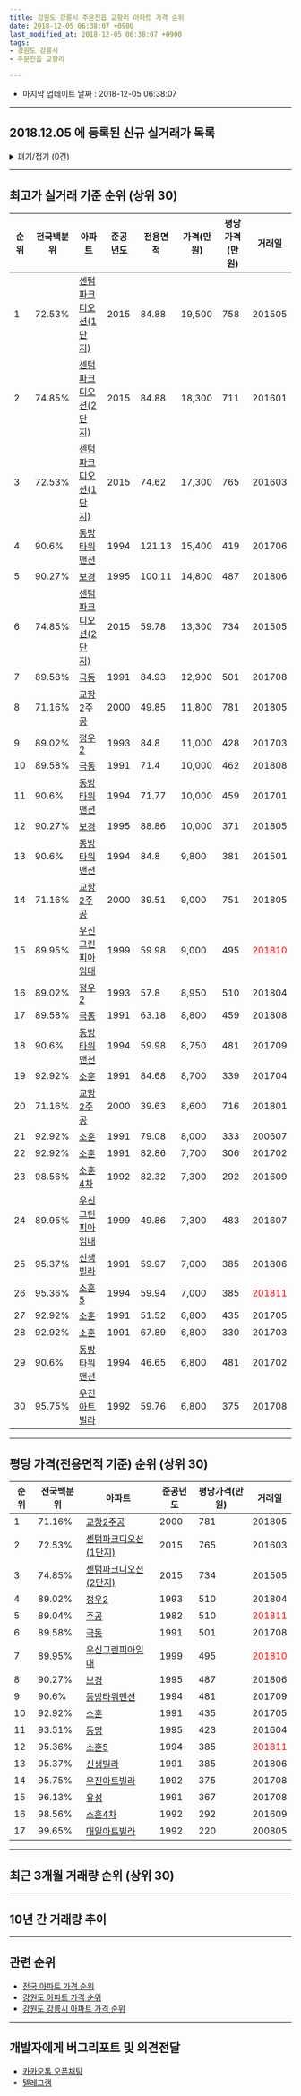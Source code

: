 ```yaml
---
title: 강원도 강릉시 주문진읍 교항리 아파트 가격 순위
date: 2018-12-05 06:38:07 +0900
last_modified_at: 2018-12-05 06:38:07 +0900
tags:
- 강원도 강릉시
- 주문진읍 교항리

---
```


* 마지막 업데이트 날짜 : 2018-12-05 06:38:07

---

## 2018.12.05 에 등록된 신규 실거래가 목록

<details>
<summary>펴기/접기 (0건)</summary>
<div markdown="1">

|아파트|전국백분위|준공년도|전용면적|가격(만원)|평당가격(만원)|거래일|
|---|---|---|---|---|---|---|
|없음|||||||


</div>
</details>

---

## 최고가 실거래 기준 순위 (상위 30)


|순위|전국백분위|아파트|준공년도|전용면적|가격(만원)|평당가격(만원)|거래일|
|---|---|---|---|---|---|---|---|
|1|72.53%|[센텀파크디오션(1단지)](https://search.naver.com/search.naver?query=%EA%B0%95%EC%9B%90%EB%8F%84+%EA%B0%95%EB%A6%89%EC%8B%9C+%EC%A3%BC%EB%AC%B8%EC%A7%84%EC%9D%8D+%EA%B5%90%ED%95%AD%EB%A6%AC+%EC%84%BC%ED%85%80%ED%8C%8C%ED%81%AC%EB%94%94%EC%98%A4%EC%85%98%281%EB%8B%A8%EC%A7%80%29)|2015|84.88|19,500|758|201505|
|2|74.85%|[센텀파크디오션(2단지)](https://search.naver.com/search.naver?query=%EA%B0%95%EC%9B%90%EB%8F%84+%EA%B0%95%EB%A6%89%EC%8B%9C+%EC%A3%BC%EB%AC%B8%EC%A7%84%EC%9D%8D+%EA%B5%90%ED%95%AD%EB%A6%AC+%EC%84%BC%ED%85%80%ED%8C%8C%ED%81%AC%EB%94%94%EC%98%A4%EC%85%98%282%EB%8B%A8%EC%A7%80%29)|2015|84.88|18,300|711|201601|
|3|72.53%|[센텀파크디오션(1단지)](https://search.naver.com/search.naver?query=%EA%B0%95%EC%9B%90%EB%8F%84+%EA%B0%95%EB%A6%89%EC%8B%9C+%EC%A3%BC%EB%AC%B8%EC%A7%84%EC%9D%8D+%EA%B5%90%ED%95%AD%EB%A6%AC+%EC%84%BC%ED%85%80%ED%8C%8C%ED%81%AC%EB%94%94%EC%98%A4%EC%85%98%281%EB%8B%A8%EC%A7%80%29)|2015|74.62|17,300|765|201603|
|4|90.6%|[동방타워맨션](https://search.naver.com/search.naver?query=%EA%B0%95%EC%9B%90%EB%8F%84+%EA%B0%95%EB%A6%89%EC%8B%9C+%EC%A3%BC%EB%AC%B8%EC%A7%84%EC%9D%8D+%EA%B5%90%ED%95%AD%EB%A6%AC+%EB%8F%99%EB%B0%A9%ED%83%80%EC%9B%8C%EB%A7%A8%EC%85%98)|1994|121.13|15,400|419|201706|
|5|90.27%|[보경](https://search.naver.com/search.naver?query=%EA%B0%95%EC%9B%90%EB%8F%84+%EA%B0%95%EB%A6%89%EC%8B%9C+%EC%A3%BC%EB%AC%B8%EC%A7%84%EC%9D%8D+%EA%B5%90%ED%95%AD%EB%A6%AC+%EB%B3%B4%EA%B2%BD)|1995|100.11|14,800|487|201806|
|6|74.85%|[센텀파크디오션(2단지)](https://search.naver.com/search.naver?query=%EA%B0%95%EC%9B%90%EB%8F%84+%EA%B0%95%EB%A6%89%EC%8B%9C+%EC%A3%BC%EB%AC%B8%EC%A7%84%EC%9D%8D+%EA%B5%90%ED%95%AD%EB%A6%AC+%EC%84%BC%ED%85%80%ED%8C%8C%ED%81%AC%EB%94%94%EC%98%A4%EC%85%98%282%EB%8B%A8%EC%A7%80%29)|2015|59.78|13,300|734|201505|
|7|89.58%|[극동](https://search.naver.com/search.naver?query=%EA%B0%95%EC%9B%90%EB%8F%84+%EA%B0%95%EB%A6%89%EC%8B%9C+%EC%A3%BC%EB%AC%B8%EC%A7%84%EC%9D%8D+%EA%B5%90%ED%95%AD%EB%A6%AC+%EA%B7%B9%EB%8F%99)|1991|84.93|12,900|501|201708|
|8|71.16%|[교항2주공](https://search.naver.com/search.naver?query=%EA%B0%95%EC%9B%90%EB%8F%84+%EA%B0%95%EB%A6%89%EC%8B%9C+%EC%A3%BC%EB%AC%B8%EC%A7%84%EC%9D%8D+%EA%B5%90%ED%95%AD%EB%A6%AC+%EA%B5%90%ED%95%AD2%EC%A3%BC%EA%B3%B5)|2000|49.85|11,800|781|201805|
|9|89.02%|[정우2](https://search.naver.com/search.naver?query=%EA%B0%95%EC%9B%90%EB%8F%84+%EA%B0%95%EB%A6%89%EC%8B%9C+%EC%A3%BC%EB%AC%B8%EC%A7%84%EC%9D%8D+%EA%B5%90%ED%95%AD%EB%A6%AC+%EC%A0%95%EC%9A%B02)|1993|84.8|11,000|428|201703|
|10|89.58%|[극동](https://search.naver.com/search.naver?query=%EA%B0%95%EC%9B%90%EB%8F%84+%EA%B0%95%EB%A6%89%EC%8B%9C+%EC%A3%BC%EB%AC%B8%EC%A7%84%EC%9D%8D+%EA%B5%90%ED%95%AD%EB%A6%AC+%EA%B7%B9%EB%8F%99)|1991|71.4|10,000|462|201808|
|11|90.6%|[동방타워맨션](https://search.naver.com/search.naver?query=%EA%B0%95%EC%9B%90%EB%8F%84+%EA%B0%95%EB%A6%89%EC%8B%9C+%EC%A3%BC%EB%AC%B8%EC%A7%84%EC%9D%8D+%EA%B5%90%ED%95%AD%EB%A6%AC+%EB%8F%99%EB%B0%A9%ED%83%80%EC%9B%8C%EB%A7%A8%EC%85%98)|1994|71.77|10,000|459|201701|
|12|90.27%|[보경](https://search.naver.com/search.naver?query=%EA%B0%95%EC%9B%90%EB%8F%84+%EA%B0%95%EB%A6%89%EC%8B%9C+%EC%A3%BC%EB%AC%B8%EC%A7%84%EC%9D%8D+%EA%B5%90%ED%95%AD%EB%A6%AC+%EB%B3%B4%EA%B2%BD)|1995|88.86|10,000|371|201805|
|13|90.6%|[동방타워맨션](https://search.naver.com/search.naver?query=%EA%B0%95%EC%9B%90%EB%8F%84+%EA%B0%95%EB%A6%89%EC%8B%9C+%EC%A3%BC%EB%AC%B8%EC%A7%84%EC%9D%8D+%EA%B5%90%ED%95%AD%EB%A6%AC+%EB%8F%99%EB%B0%A9%ED%83%80%EC%9B%8C%EB%A7%A8%EC%85%98)|1994|84.8|9,800|381|201501|
|14|71.16%|[교항2주공](https://search.naver.com/search.naver?query=%EA%B0%95%EC%9B%90%EB%8F%84+%EA%B0%95%EB%A6%89%EC%8B%9C+%EC%A3%BC%EB%AC%B8%EC%A7%84%EC%9D%8D+%EA%B5%90%ED%95%AD%EB%A6%AC+%EA%B5%90%ED%95%AD2%EC%A3%BC%EA%B3%B5)|2000|39.51|9,000|751|201805|
|15|89.95%|[우신그린피아임대](https://search.naver.com/search.naver?query=%EA%B0%95%EC%9B%90%EB%8F%84+%EA%B0%95%EB%A6%89%EC%8B%9C+%EC%A3%BC%EB%AC%B8%EC%A7%84%EC%9D%8D+%EA%B5%90%ED%95%AD%EB%A6%AC+%EC%9A%B0%EC%8B%A0%EA%B7%B8%EB%A6%B0%ED%94%BC%EC%95%84%EC%9E%84%EB%8C%80)|1999|59.98|9,000|495|<span style="color:red">201810</span>|
|16|89.02%|[정우2](https://search.naver.com/search.naver?query=%EA%B0%95%EC%9B%90%EB%8F%84+%EA%B0%95%EB%A6%89%EC%8B%9C+%EC%A3%BC%EB%AC%B8%EC%A7%84%EC%9D%8D+%EA%B5%90%ED%95%AD%EB%A6%AC+%EC%A0%95%EC%9A%B02)|1993|57.8|8,950|510|201804|
|17|89.58%|[극동](https://search.naver.com/search.naver?query=%EA%B0%95%EC%9B%90%EB%8F%84+%EA%B0%95%EB%A6%89%EC%8B%9C+%EC%A3%BC%EB%AC%B8%EC%A7%84%EC%9D%8D+%EA%B5%90%ED%95%AD%EB%A6%AC+%EA%B7%B9%EB%8F%99)|1991|63.18|8,800|459|201808|
|18|90.6%|[동방타워맨션](https://search.naver.com/search.naver?query=%EA%B0%95%EC%9B%90%EB%8F%84+%EA%B0%95%EB%A6%89%EC%8B%9C+%EC%A3%BC%EB%AC%B8%EC%A7%84%EC%9D%8D+%EA%B5%90%ED%95%AD%EB%A6%AC+%EB%8F%99%EB%B0%A9%ED%83%80%EC%9B%8C%EB%A7%A8%EC%85%98)|1994|59.98|8,750|481|201709|
|19|92.92%|[소훈](https://search.naver.com/search.naver?query=%EA%B0%95%EC%9B%90%EB%8F%84+%EA%B0%95%EB%A6%89%EC%8B%9C+%EC%A3%BC%EB%AC%B8%EC%A7%84%EC%9D%8D+%EA%B5%90%ED%95%AD%EB%A6%AC+%EC%86%8C%ED%9B%88)|1991|84.68|8,700|339|201704|
|20|71.16%|[교항2주공](https://search.naver.com/search.naver?query=%EA%B0%95%EC%9B%90%EB%8F%84+%EA%B0%95%EB%A6%89%EC%8B%9C+%EC%A3%BC%EB%AC%B8%EC%A7%84%EC%9D%8D+%EA%B5%90%ED%95%AD%EB%A6%AC+%EA%B5%90%ED%95%AD2%EC%A3%BC%EA%B3%B5)|2000|39.63|8,600|716|201801|
|21|92.92%|[소훈](https://search.naver.com/search.naver?query=%EA%B0%95%EC%9B%90%EB%8F%84+%EA%B0%95%EB%A6%89%EC%8B%9C+%EC%A3%BC%EB%AC%B8%EC%A7%84%EC%9D%8D+%EA%B5%90%ED%95%AD%EB%A6%AC+%EC%86%8C%ED%9B%88)|1991|79.08|8,000|333|200607|
|22|92.92%|[소훈](https://search.naver.com/search.naver?query=%EA%B0%95%EC%9B%90%EB%8F%84+%EA%B0%95%EB%A6%89%EC%8B%9C+%EC%A3%BC%EB%AC%B8%EC%A7%84%EC%9D%8D+%EA%B5%90%ED%95%AD%EB%A6%AC+%EC%86%8C%ED%9B%88)|1991|82.86|7,700|306|201702|
|23|98.56%|[소훈4차](https://search.naver.com/search.naver?query=%EA%B0%95%EC%9B%90%EB%8F%84+%EA%B0%95%EB%A6%89%EC%8B%9C+%EC%A3%BC%EB%AC%B8%EC%A7%84%EC%9D%8D+%EA%B5%90%ED%95%AD%EB%A6%AC+%EC%86%8C%ED%9B%884%EC%B0%A8)|1992|82.32|7,300|292|201609|
|24|89.95%|[우신그린피아임대](https://search.naver.com/search.naver?query=%EA%B0%95%EC%9B%90%EB%8F%84+%EA%B0%95%EB%A6%89%EC%8B%9C+%EC%A3%BC%EB%AC%B8%EC%A7%84%EC%9D%8D+%EA%B5%90%ED%95%AD%EB%A6%AC+%EC%9A%B0%EC%8B%A0%EA%B7%B8%EB%A6%B0%ED%94%BC%EC%95%84%EC%9E%84%EB%8C%80)|1999|49.86|7,300|483|201607|
|25|95.37%|[신생빌라](https://search.naver.com/search.naver?query=%EA%B0%95%EC%9B%90%EB%8F%84+%EA%B0%95%EB%A6%89%EC%8B%9C+%EC%A3%BC%EB%AC%B8%EC%A7%84%EC%9D%8D+%EA%B5%90%ED%95%AD%EB%A6%AC+%EC%8B%A0%EC%83%9D%EB%B9%8C%EB%9D%BC)|1991|59.97|7,000|385|201806|
|26|95.36%|[소훈5](https://search.naver.com/search.naver?query=%EA%B0%95%EC%9B%90%EB%8F%84+%EA%B0%95%EB%A6%89%EC%8B%9C+%EC%A3%BC%EB%AC%B8%EC%A7%84%EC%9D%8D+%EA%B5%90%ED%95%AD%EB%A6%AC+%EC%86%8C%ED%9B%885)|1994|59.94|7,000|385|<span style="color:red">201811</span>|
|27|92.92%|[소훈](https://search.naver.com/search.naver?query=%EA%B0%95%EC%9B%90%EB%8F%84+%EA%B0%95%EB%A6%89%EC%8B%9C+%EC%A3%BC%EB%AC%B8%EC%A7%84%EC%9D%8D+%EA%B5%90%ED%95%AD%EB%A6%AC+%EC%86%8C%ED%9B%88)|1991|51.52|6,800|435|201705|
|28|92.92%|[소훈](https://search.naver.com/search.naver?query=%EA%B0%95%EC%9B%90%EB%8F%84+%EA%B0%95%EB%A6%89%EC%8B%9C+%EC%A3%BC%EB%AC%B8%EC%A7%84%EC%9D%8D+%EA%B5%90%ED%95%AD%EB%A6%AC+%EC%86%8C%ED%9B%88)|1991|67.89|6,800|330|201703|
|29|90.6%|[동방타워맨션](https://search.naver.com/search.naver?query=%EA%B0%95%EC%9B%90%EB%8F%84+%EA%B0%95%EB%A6%89%EC%8B%9C+%EC%A3%BC%EB%AC%B8%EC%A7%84%EC%9D%8D+%EA%B5%90%ED%95%AD%EB%A6%AC+%EB%8F%99%EB%B0%A9%ED%83%80%EC%9B%8C%EB%A7%A8%EC%85%98)|1994|46.65|6,800|481|201702|
|30|95.75%|[우진아트빌라](https://search.naver.com/search.naver?query=%EA%B0%95%EC%9B%90%EB%8F%84+%EA%B0%95%EB%A6%89%EC%8B%9C+%EC%A3%BC%EB%AC%B8%EC%A7%84%EC%9D%8D+%EA%B5%90%ED%95%AD%EB%A6%AC+%EC%9A%B0%EC%A7%84%EC%95%84%ED%8A%B8%EB%B9%8C%EB%9D%BC)|1992|59.76|6,800|375|201708|


---

## 평당 가격(전용면적 기준) 순위 (상위 30)


|순위|전국백분위|아파트|준공년도|평당가격(만원)|거래일|
|---|---|---|---|---|---|
|1|71.16%|[교항2주공](https://search.naver.com/search.naver?query=%EA%B0%95%EC%9B%90%EB%8F%84+%EA%B0%95%EB%A6%89%EC%8B%9C+%EC%A3%BC%EB%AC%B8%EC%A7%84%EC%9D%8D+%EA%B5%90%ED%95%AD%EB%A6%AC+%EA%B5%90%ED%95%AD2%EC%A3%BC%EA%B3%B5)|2000|781|201805|
|2|72.53%|[센텀파크디오션(1단지)](https://search.naver.com/search.naver?query=%EA%B0%95%EC%9B%90%EB%8F%84+%EA%B0%95%EB%A6%89%EC%8B%9C+%EC%A3%BC%EB%AC%B8%EC%A7%84%EC%9D%8D+%EA%B5%90%ED%95%AD%EB%A6%AC+%EC%84%BC%ED%85%80%ED%8C%8C%ED%81%AC%EB%94%94%EC%98%A4%EC%85%98%281%EB%8B%A8%EC%A7%80%29)|2015|765|201603|
|3|74.85%|[센텀파크디오션(2단지)](https://search.naver.com/search.naver?query=%EA%B0%95%EC%9B%90%EB%8F%84+%EA%B0%95%EB%A6%89%EC%8B%9C+%EC%A3%BC%EB%AC%B8%EC%A7%84%EC%9D%8D+%EA%B5%90%ED%95%AD%EB%A6%AC+%EC%84%BC%ED%85%80%ED%8C%8C%ED%81%AC%EB%94%94%EC%98%A4%EC%85%98%282%EB%8B%A8%EC%A7%80%29)|2015|734|201505|
|4|89.02%|[정우2](https://search.naver.com/search.naver?query=%EA%B0%95%EC%9B%90%EB%8F%84+%EA%B0%95%EB%A6%89%EC%8B%9C+%EC%A3%BC%EB%AC%B8%EC%A7%84%EC%9D%8D+%EA%B5%90%ED%95%AD%EB%A6%AC+%EC%A0%95%EC%9A%B02)|1993|510|201804|
|5|89.04%|[주공](https://search.naver.com/search.naver?query=%EA%B0%95%EC%9B%90%EB%8F%84+%EA%B0%95%EB%A6%89%EC%8B%9C+%EC%A3%BC%EB%AC%B8%EC%A7%84%EC%9D%8D+%EA%B5%90%ED%95%AD%EB%A6%AC+%EC%A3%BC%EA%B3%B5)|1982|510|<span style="color:red">201811</span>|
|6|89.58%|[극동](https://search.naver.com/search.naver?query=%EA%B0%95%EC%9B%90%EB%8F%84+%EA%B0%95%EB%A6%89%EC%8B%9C+%EC%A3%BC%EB%AC%B8%EC%A7%84%EC%9D%8D+%EA%B5%90%ED%95%AD%EB%A6%AC+%EA%B7%B9%EB%8F%99)|1991|501|201708|
|7|89.95%|[우신그린피아임대](https://search.naver.com/search.naver?query=%EA%B0%95%EC%9B%90%EB%8F%84+%EA%B0%95%EB%A6%89%EC%8B%9C+%EC%A3%BC%EB%AC%B8%EC%A7%84%EC%9D%8D+%EA%B5%90%ED%95%AD%EB%A6%AC+%EC%9A%B0%EC%8B%A0%EA%B7%B8%EB%A6%B0%ED%94%BC%EC%95%84%EC%9E%84%EB%8C%80)|1999|495|<span style="color:red">201810</span>|
|8|90.27%|[보경](https://search.naver.com/search.naver?query=%EA%B0%95%EC%9B%90%EB%8F%84+%EA%B0%95%EB%A6%89%EC%8B%9C+%EC%A3%BC%EB%AC%B8%EC%A7%84%EC%9D%8D+%EA%B5%90%ED%95%AD%EB%A6%AC+%EB%B3%B4%EA%B2%BD)|1995|487|201806|
|9|90.6%|[동방타워맨션](https://search.naver.com/search.naver?query=%EA%B0%95%EC%9B%90%EB%8F%84+%EA%B0%95%EB%A6%89%EC%8B%9C+%EC%A3%BC%EB%AC%B8%EC%A7%84%EC%9D%8D+%EA%B5%90%ED%95%AD%EB%A6%AC+%EB%8F%99%EB%B0%A9%ED%83%80%EC%9B%8C%EB%A7%A8%EC%85%98)|1994|481|201709|
|10|92.92%|[소훈](https://search.naver.com/search.naver?query=%EA%B0%95%EC%9B%90%EB%8F%84+%EA%B0%95%EB%A6%89%EC%8B%9C+%EC%A3%BC%EB%AC%B8%EC%A7%84%EC%9D%8D+%EA%B5%90%ED%95%AD%EB%A6%AC+%EC%86%8C%ED%9B%88)|1991|435|201705|
|11|93.51%|[동명](https://search.naver.com/search.naver?query=%EA%B0%95%EC%9B%90%EB%8F%84+%EA%B0%95%EB%A6%89%EC%8B%9C+%EC%A3%BC%EB%AC%B8%EC%A7%84%EC%9D%8D+%EA%B5%90%ED%95%AD%EB%A6%AC+%EB%8F%99%EB%AA%85)|1995|423|201604|
|12|95.36%|[소훈5](https://search.naver.com/search.naver?query=%EA%B0%95%EC%9B%90%EB%8F%84+%EA%B0%95%EB%A6%89%EC%8B%9C+%EC%A3%BC%EB%AC%B8%EC%A7%84%EC%9D%8D+%EA%B5%90%ED%95%AD%EB%A6%AC+%EC%86%8C%ED%9B%885)|1994|385|<span style="color:red">201811</span>|
|13|95.37%|[신생빌라](https://search.naver.com/search.naver?query=%EA%B0%95%EC%9B%90%EB%8F%84+%EA%B0%95%EB%A6%89%EC%8B%9C+%EC%A3%BC%EB%AC%B8%EC%A7%84%EC%9D%8D+%EA%B5%90%ED%95%AD%EB%A6%AC+%EC%8B%A0%EC%83%9D%EB%B9%8C%EB%9D%BC)|1991|385|201806|
|14|95.75%|[우진아트빌라](https://search.naver.com/search.naver?query=%EA%B0%95%EC%9B%90%EB%8F%84+%EA%B0%95%EB%A6%89%EC%8B%9C+%EC%A3%BC%EB%AC%B8%EC%A7%84%EC%9D%8D+%EA%B5%90%ED%95%AD%EB%A6%AC+%EC%9A%B0%EC%A7%84%EC%95%84%ED%8A%B8%EB%B9%8C%EB%9D%BC)|1992|375|201708|
|15|96.13%|[유성](https://search.naver.com/search.naver?query=%EA%B0%95%EC%9B%90%EB%8F%84+%EA%B0%95%EB%A6%89%EC%8B%9C+%EC%A3%BC%EB%AC%B8%EC%A7%84%EC%9D%8D+%EA%B5%90%ED%95%AD%EB%A6%AC+%EC%9C%A0%EC%84%B1)|1991|367|201708|
|16|98.56%|[소훈4차](https://search.naver.com/search.naver?query=%EA%B0%95%EC%9B%90%EB%8F%84+%EA%B0%95%EB%A6%89%EC%8B%9C+%EC%A3%BC%EB%AC%B8%EC%A7%84%EC%9D%8D+%EA%B5%90%ED%95%AD%EB%A6%AC+%EC%86%8C%ED%9B%884%EC%B0%A8)|1992|292|201609|
|17|99.65%|[대일아트빌라](https://search.naver.com/search.naver?query=%EA%B0%95%EC%9B%90%EB%8F%84+%EA%B0%95%EB%A6%89%EC%8B%9C+%EC%A3%BC%EB%AC%B8%EC%A7%84%EC%9D%8D+%EA%B5%90%ED%95%AD%EB%A6%AC+%EB%8C%80%EC%9D%BC%EC%95%84%ED%8A%B8%EB%B9%8C%EB%9D%BC)|1992|220|200805|


---

## 최근 3개월 거래량 순위 (상위 30)


<div style="width:100%;">
    <canvas id="deal_count_ranking" height="250"></canvas>
</div>


<script>
new Chart(document.getElementById("deal_count_ranking"), {
    type: 'horizontalBar',
    data: {
        labels: ['우신그린피아임대', '주공', '교항2주공', '소훈', '유성', '신생빌라', '정우2', '소훈5'],
        datasets: [{
            label: '실거래 수',
            data: [9, 5, 4, 3, 1, 1, 1, 1],
            borderColor: "rgba(255, 0, 128, 1)",
            backgroundColor: "rgba(255, 0, 128, 0.5)",
            fill: false,
        }]
    },
    options: {
        responsive: true,
        title: {
            display: true,
            text: '최근 3개월 거래량 순위'
        },
        tooltips: {
            mode: 'index',
            intersect: false,
            callbacks: {
                title: function(tooltipItems, data) {
                    return "실거래 수:";
                },
                label: function(tooltipItem, data) {
                    return data.labels[tooltipItem.index] + ": " + tooltipItem.xLabel;
                }
            }
        },
        hover: {
            mode: 'nearest',
            intersect: true
        },
        scales: {
            xAxes: [{
                display: true,
                scaleLabel: {
                    display: true,
                    labelString: '실거래 수'
                },
                ticks: {
                    suggestedMin: 0,
                }
            }],
            yAxes: [{
                display: true,
                ticks: {
                    autoSkip: false,
                    callback: function(value, index, values) {
                        if (value.length > 15)
                            return value.substr(0, 13) + "...";
                        else
                            return value;
                    }
                },
                scaleLabel: {
                    display: false,
                }
            }]
        }
    }
});

</script>


---

## 10년 간 거래량 추이


<div style="width:100%;">
    <canvas id="deal_progress" height="250"></canvas>
</div>

<script>
new Chart(document.getElementById("deal_progress"), {
    type: 'line',
    data: {
        labels: ['200812','200901','200902','200903','200904','200905','200906','200907','200908','200909','200910','200911','200912','201001','201002','201003','201004','201005','201006','201007','201008','201009','201010','201011','201012','201101','201102','201103','201104','201105','201106','201107','201108','201109','201110','201111','201112','201201','201202','201203','201204','201205','201206','201207','201208','201209','201210','201211','201212','201301','201302','201303','201304','201305','201306','201307','201308','201309','201310','201311','201312','201401','201402','201403','201404','201405','201406','201407','201408','201409','201410','201411','201412','201501','201502','201503','201504','201505','201506','201507','201508','201509','201510','201511','201512','201601','201602','201603','201604','201605','201606','201607','201608','201609','201610','201611','201612','201701','201702','201703','201704','201705','201706','201707','201708','201709','201710','201711','201712','201801','201802','201803','201804','201805','201806','201807','201808','201809','201810','201811','201812'],
        datasets: [{
            label: '실거래 수',
            pointRadius: 1,
            data: [2, 4, 12, 7, 8, 4, 4, 8, 5, 9, 3, 1, 1, 7, 7, 15, 5, 14, 11, 3, 9, 5, 11, 7, 7, 5, 7, 14, 13, 4, 7, 4, 4, 8, 10, 10, 5, 2, 3, 11, 6, 4, 2, 2, 6, 4, 3, 7, 2, 4, 4, 9, 7, 10, 1, 5, 4, 5, 7, 6, 48, 6, 18, 16, 15, 17, 8, 40, 15, 12, 24, 15, 13, 9, 9, 21, 19, 16, 9, 12, 13, 16, 14, 14, 7, 14, 25, 29, 16, 22, 12, 15, 16, 10, 21, 12, 14, 10, 12, 22, 15, 13, 12, 18, 14, 14, 5, 11, 9, 14, 7, 17, 13, 18, 9, 15, 12, 6, 15, 10, 0],
            borderColor: "rgba(255, 201, 14, 1)",
            backgroundColor: "rgba(255, 201, 14, 0.5)",
            fill: true,
        }]
    },
    options: {
        responsive: true,
        title: {
            display: true,
            text: '10년간 거래량 추이'
        },
        tooltips: {
            mode: 'index',
            intersect: false,
        },
        hover: {
            mode: 'nearest',
            intersect: true
        },
        scales: {
            xAxes: [{
                display: true,
                scaleLabel: {
                    display: true,
                    labelString: '년/월'
                }
            }],
            yAxes: [{
                display: true,
                ticks: {
                    suggestedMin: 0,
                },
                scaleLabel: {
                    display: true,
                    labelString: '실거래 수'
                }
            }]
        }
    }
});

</script>


---

## 관련 순위

- [전국 아파트 가격 순위](https://inasie.github.io/apt-ranking/전국)
- [강원도 아파트 가격 순위](https://inasie.github.io/apt-ranking/강원도)
- [강원도 강릉시 아파트 가격 순위](https://inasie.github.io/apt-ranking/강원도-강릉시)


---

## 개발자에게 버그리포트 및 의견전달

- [카카오톡 오픈채팅](https://open.kakao.com/o/gLJUAP4)
- [텔레그램](https://t.me/inasie)

